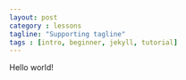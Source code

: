 ```yaml
---
layout: post
category : lessons
tagline: "Supporting tagline"
tags : [intro, beginner, jekyll, tutorial]
---
```

Hello world!
